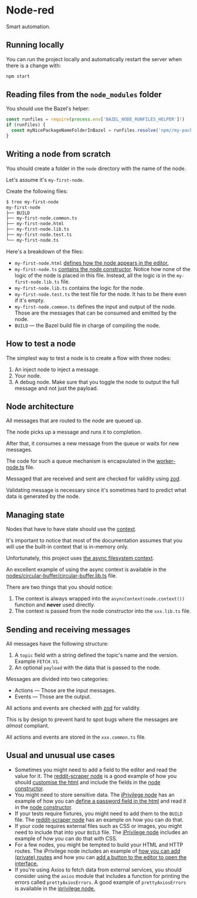 # Node-red

Smart automation.

## Running locally

You can run the project locally and automatically restart the server when there is a change with:

```bash
npm start
```

## Reading files from the `node_modules` folder

You should use the Bazel's helper:

```ts
const runfiles = require(process.env['BAZEL_NODE_RUNFILES_HELPER']!)
if (runfiles) {
  const myNicePackageNameFolderInBazel = runfiles.resolve('npm//my-package-name')
}
```

## Writing a node from scratch

You should create a folder in the `node` directory with the name of the node.

Let's assume it's `my-first-node`.

Create the following files:

```bash
$ tree my-first-node
my-first-node
├── BUILD
├── my-first-node.common.ts
├── my-first-node.html
├── my-first-node.lib.ts
├── my-first-node.test.ts
└── my-first-node.ts
```

Here's a breakdown of the files:

- `my-first-node.html` [defines how the node appears in the editor.](https://nodered.org/docs/creating-nodes/node-html)
- `my-first-node.ts` [contains the node constructor](https://nodered.org/docs/creating-nodes/node-js). Notice how none of the logic of the node is placed in this file. Instead, all the logic is in the `my-first-node.lib.ts` file.
- `my-first-node.lib.ts` contains the logic for the node.
- `my-first-node.test.ts` the test file for the node. It has to be there even if it's empty.
- `my-first-node.common.ts` defines the input and output of the node. Those are the messages that can be consumed and emitted by the node.
- `BUILD` — the Bazel build file in charge of compiling the node.

## How to test a node

The simplest way to test a node is to create a flow with three nodes:

1. An inject node to inject a message.
1. Your node.
1. A debug node. Make sure that you toggle the node to output the full message and not just the payload.

## Node architecture

All messages that are routed to the node are queued up.

The node picks up a message and runs it to completion.

After that, it consumes a new message from the queue or waits for new messages.

The code for such a queue mechanism is encapsulated in the [worker-node.ts](packages/worker_node/index.ts) file.

Messaged that are received and sent are checked for validity using [zod](https://github.com/colinhacks/zod).

Validating message is necessary since it's sometimes hard to predict what data is generated by the node.

## Managing state

Nodes that have to have state should use the [context](https://nodered.org/docs/creating-nodes/context).

It's important to notice that most of the documentation assumes that you will use the built-in context that is in-memory only.

Unfortunately, this project uses [the async filesystem context](https://nodered.org/docs/user-guide/writing-functions#asynchronous-context-access).

An excellent example of using the async context is available in the [nodes/circular-buffer/circular-buffer.lib.ts](nodes/circular-buffer/circular-buffer.lib.ts) file.

There are two things that you should notice:

1. The context is always wrapped into the `asyncContext(node.context())` function and **never** used directly.
1. The context is passed from the node constructor into the `xxx.lib.ts` file.

## Sending and receiving messages

All messages have the following structure:

1. A `topic` field with a string defined the topic's name and the version. Example `FETCH.V1`.
1. An optional `payload` with the data that is passed to the node.

Messages are divided into two categories:

- Actions — Those are the input messages.
- Events — Those are the output.

All actions and events are checked with [zod](https://github.com/colinhacks/zod) for validity.

This is by design to prevent hard to spot bugs where the messages are _almost_ compliant.

All actions and events are stored in the `xxx.common.ts` file.

## Usual and unusual use cases

- Sometimes you might need to add a field to the editor and read the value for it. The [reddit-scraper node](nodes/reddit-scraper) is a good example of how you should [customise the html](nodes/reddit-scraper/reddit-scraper.html) and include the fields in the [node constructor](nodes/reddit-scraper/reddit-scraper.ts).
- You might need to store sensitive data. The [iPrivilege node](nodes/iprivilege) has an example of how you can [define a password field in the html](nodes/iprivilege/iprivilege.html) and read it in the [node constructor](nodes/iprivilege/iprivilege.ts).
- If your tests require fixtures, you might need to add them to the `BUILD` file. The [reddit-scraper node](nodes/reddit-scraper/BUILD) has an example on how you can do that.
- If your code requires external files such as CSS or images, you might need to include that into your `BUILD` file. The [iPrivilege node](nodes/iprivilege/BUILD) includes an example of how you can do that with CSS.
- For a few nodes, you might be tempted to build your HTML and HTTP routes. The iPrivilege node includes an example of [how you can add (private) routes](nodes/iprivilege/iprivilege.ts) and how you can [add a button to the editor to open the interface.](nodes/iprivilege/iprivilege.html)
- If you're using Axios to fetch data from external services, you should consider using the `axios` module that includes a function for printing the errors called `prettyAxiosErrors`. A good example of `prettyAxiosErrors` is available in the [iprivilege node.](nodes/iprivilege/iprivilege.lib.ts)
